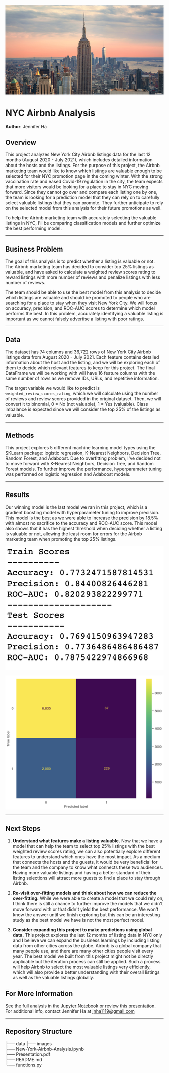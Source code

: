 ![cover](./images/New-York-Skyline.jpg)

# NYC Airbnb Analysis
**Author**: Jennifer Ha

## Overview
This project analyzes New York City Airbnb listings data for the last 12 months (August 2020 - July 2021), which includes detailed information about the hosts and the listings. For the purpose of this project, the Airbnb marketing team would like to know which listings are valuable enough to be selected for their NYC promotion page in the coming winter. With the strong vaccination rate and eased Covid-19 regulation in the city, the team expects that more visitors would be looking for a place to stay in NYC moving forward. Since they cannot go over and compare each listing one by one, the team is looking for a prediction model that they can rely on to carefully select valuable listings that they can promote. They further anticipate to rely on the selected model from this analysis for their future promotions as well.

To help the Airbnb marketing team with accurately selecting the valuable listings in NYC, I'll be comparing classification models and further optimize the best performing model.
***
## Business Problem
The goal of this analysis is to predict whether a listing is valuable or not. The Airbnb marketing team has decided to consider top 25% listings as valuable, and have asked to calculate a weighted review scores rating to reward listings with more number of reviews and penalize listings with less number of reviews.

The team should be able to use the best model from this analysis to decide which listings are valuable and should be promoted to people who are searching for a place to stay when they visit New York City. We will focus on accuracy, precision, and ROC-AUC scores to determine which model performs the best. In this problem, accurately identifying a valuable listing is important as we cannot falsely advertise a listing with poor ratings.
***
## Data
The dataset has 74 columns and 36,722 rows of New York City Airbnb listings data from August 2020 - July 2021. Each feature contains detailed information about the host and the listing, and we will be exploring each of them to decide which relevant features to keep for this project. The final DataFrame we will be working with will have 16 feature columns with the same number of rows as we remove IDs, URLs, and repetitive information.

The target variable we would like to predict is `weighted_review_scores_rating`, which we will calculate using the number of reviews and review scores provided in the original dataset. Then, we will convert it to binomial, 0 = No (not valuable), 1 = Yes (valuable). Class imbalance is expected since we will consider the top 25% of the listings as valuable.
***
## Methods
This project explores 5 different machine learning model types using the SKLearn package: logistic regression, K-Nearest Neighbors, Decision Tree, Random Forest, and Adaboost. Due to overfitting problem, I've decided not to move forward with K-Nearest Neighbors, Decision Tree, and Random Forest models. To further improve the performance, hyperparameter tuning was performed on logistic regression and Adaboost models.
***
## Results
Our winning model is the last model we ran in this project, which is a gradient boosting model with hyperparameter tuning to improve precision. This model is the best as we were able to increase the precision by 18.5% with almost no sacrifice to the accuracy and ROC-AUC score. This model also shows that it has the highest threshold when deciding whether a listing is valuable or not, allowing the least room for errors for the Airbnb marketing team when promoting the top 25% listings.

![result](./images/results1.png)

![graph](./images/results2.png)
***
## Next Steps
1. **Understand what features make a listing valuable.** Now that we have a model that can help the team to select top 25% listings with the best weighted review scores rating, we can also potentially explore different features to understand which ones have the most impact. As a medium that connects the hosts and the guests, it would be very beneficial for the team and the company to know what connects these two audiences. Having more valuable listings and having a better standard of their listing selections will attract more guests to find a place to stay through Airbnb.

2. **Re-visit over-fitting models and think about how we can reduce the over-fitting.** While we were able to create a model that we could rely on, I think there is still a chance to further improve the models that we didn't move forward with or that didn't yield the best performance. We won't know the answer until we finish exploring but this can be an interesting study as the best model we have is not the most perfect model.

3. **Consider expanding this project to make predictions using global data.** This project explores the last 12 months of listing data in NYC only and I believe we can expand the business learnings by including listing data from other cities across the globe. Airbnb is a global company that many people use, and there are many other cities people visit every year. The best model we built from this project might not be directly applicable but the iteration process can still be applied. Such a process will help Airbnb to select the most valuable listings very efficiently, which will also provide a better understanding with their overall listings as well as the valuable listings globally.


## For More Information
See the full analysis in the [Jupyter Notebook](https://github.com/jennifernha/NYC-Airbnb-Analysis/blob/main/NewYork-Airbnb-Analysis.ipynb) or review this [presentation](https://github.com/jennifernha/NewYork-Airbnb-Analysis/blob/main/Presentation.pdf).
For additional info, contact Jennifer Ha at jnha1119@gmail.com
***
## Repository Structure
├── data 
├── images                        
├── New-York-Airbnb-Analysis.ipynb   
├── Presentation.pdf                   
├── README.md                                    
└── functions.py 
  